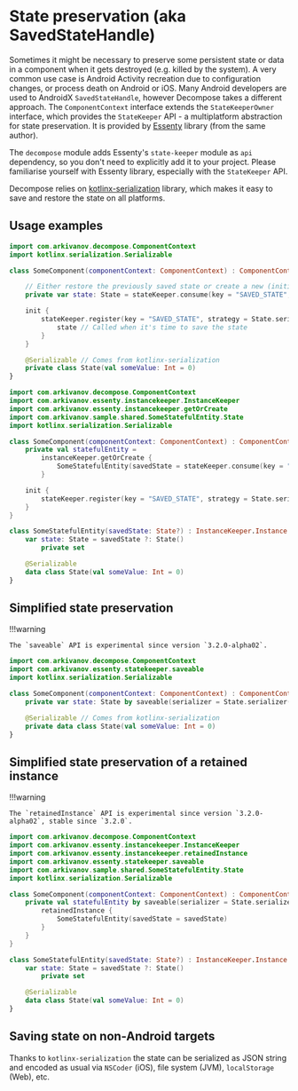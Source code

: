 # State preservation (aka SavedStateHandle)

Sometimes it might be necessary to preserve some persistent state or data in a component when it gets destroyed (e.g. killed by the system). A very common use case is Android Activity recreation due to configuration changes, or process death on Android or iOS. Many Android developers are used to AndroidX `SavedStateHandle`, however Decompose takes a different approach. The `ComponentContext` interface extends the `StateKeeperOwner` interface, which provides the `StateKeeper` API - a multiplatform abstraction for state preservation. It is provided by [Essenty](https://github.com/arkivanov/Essenty) library (from the same author).

The `decompose` module adds Essenty's `state-keeper` module as `api` dependency, so you don't need to explicitly add it to your project. Please familiarise yourself with Essenty library, especially with the `StateKeeper` API.

Decompose relies on [kotlinx-serialization](https://github.com/Kotlin/kotlinx.serialization) library, which makes it easy to save and restore the state on all platforms.

## Usage examples

```kotlin title="Saving state in a component"
import com.arkivanov.decompose.ComponentContext
import kotlinx.serialization.Serializable

class SomeComponent(componentContext: ComponentContext) : ComponentContext by componentContext {

    // Either restore the previously saved state or create a new (initial) one
    private var state: State = stateKeeper.consume(key = "SAVED_STATE", strategy = State.serializer()) ?: State()

    init {
        stateKeeper.register(key = "SAVED_STATE", strategy = State.serializer()) {
            state // Called when it's time to save the state
        }
    }

    @Serializable // Comes from kotlinx-serialization
    private class State(val someValue: Int = 0)
}
```

```kotlin title="Saving state of a retained instance"
import com.arkivanov.decompose.ComponentContext
import com.arkivanov.essenty.instancekeeper.InstanceKeeper
import com.arkivanov.essenty.instancekeeper.getOrCreate
import com.arkivanov.sample.shared.SomeStatefulEntity.State
import kotlinx.serialization.Serializable

class SomeComponent(componentContext: ComponentContext) : ComponentContext by componentContext {
    private val statefulEntity =
        instanceKeeper.getOrCreate {
            SomeStatefulEntity(savedState = stateKeeper.consume(key = "SAVED_STATE", strategy = State.serializer()))
        }

    init {
        stateKeeper.register(key = "SAVED_STATE", strategy = State.serializer(), supplier = statefulEntity::state)
    }
}

class SomeStatefulEntity(savedState: State?) : InstanceKeeper.Instance {
    var state: State = savedState ?: State()
        private set

    @Serializable
    data class State(val someValue: Int = 0)
}
```

## Simplified state preservation

!!!warning

    The `saveable` API is experimental since version `3.2.0-alpha02`.

```kotlin
import com.arkivanov.decompose.ComponentContext
import com.arkivanov.essenty.statekeeper.saveable
import kotlinx.serialization.Serializable

class SomeComponent(componentContext: ComponentContext) : ComponentContext by componentContext {
    private var state: State by saveable(serializer = State.serializer(), init = ::State)

    @Serializable // Comes from kotlinx-serialization
    private data class State(val someValue: Int = 0)
}
```

## Simplified state preservation of a retained instance

!!!warning

    The `retainedInstance` API is experimental since version `3.2.0-alpha02`, stable since `3.2.0`.

```kotlin
import com.arkivanov.decompose.ComponentContext
import com.arkivanov.essenty.instancekeeper.InstanceKeeper
import com.arkivanov.essenty.instancekeeper.retainedInstance
import com.arkivanov.essenty.statekeeper.saveable
import com.arkivanov.sample.shared.SomeStatefulEntity.State
import kotlinx.serialization.Serializable

class SomeComponent(componentContext: ComponentContext) : ComponentContext by componentContext {
    private val statefulEntity by saveable(serializer = State.serializer(), state = { it.state }) { savedState ->
        retainedInstance {
            SomeStatefulEntity(savedState = savedState)
        }
    }
}

class SomeStatefulEntity(savedState: State?) : InstanceKeeper.Instance {
    var state: State = savedState ?: State()
        private set

    @Serializable
    data class State(val someValue: Int = 0)
}
```

## Saving state on non-Android targets

Thanks to `kotlinx-serialization` the state can be serialized as JSON string and encoded as usual via `NSCoder` (iOS), file system (JVM), `localStorage` (Web), etc.
